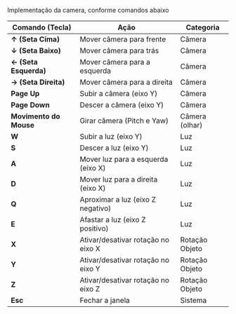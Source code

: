 Implementação da camera, conforme comandos abaixo

| Comando (Tecla)     | Ação                                              | Categoria       |
|---------------------|---------------------------------------------------|-----------------|
| **↑ (Seta Cima)**   | Mover câmera para frente                          | Câmera          |
| **↓ (Seta Baixo)**  | Mover câmera para trás                            | Câmera          |
| **← (Seta Esquerda)**| Mover câmera para a esquerda                     | Câmera          |
| **→ (Seta Direita)**| Mover câmera para a direita                       | Câmera          |
| **Page Up**         | Subir a câmera (eixo Y)                           | Câmera          |
| **Page Down**       | Descer a câmera (eixo Y)                          | Câmera          |
| **Movimento do Mouse** | Girar câmera (Pitch e Yaw)                   | Câmera (olhar)  |
| **W**               | Subir a luz (eixo Y)                              | Luz             |
| **S**               | Descer a luz (eixo Y)                             | Luz             |
| **A**               | Mover luz para a esquerda (eixo X)               | Luz             |
| **D**               | Mover luz para a direita (eixo X)                | Luz             |
| **Q**               | Aproximar a luz (eixo Z negativo)                | Luz             |
| **E**               | Afastar a luz (eixo Z positivo)                  | Luz             |
| **X**               | Ativar/desativar rotação no eixo X               | Rotação Objeto  |
| **Y**               | Ativar/desativar rotação no eixo Y               | Rotação Objeto  |
| **Z**               | Ativar/desativar rotação no eixo Z               | Rotação Objeto  |
| **Esc**             | Fechar a janela                                   | Sistema         |

